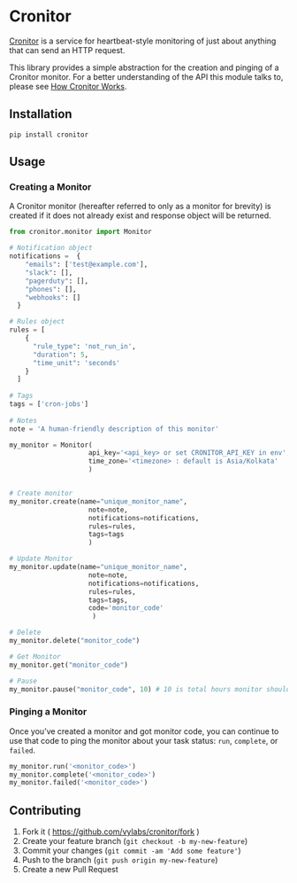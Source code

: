# Cronitor

[Cronitor](https://cronitor.io/) is a service for heartbeat-style monitoring of just about anything that can send an HTTP request.

This library provides a simple abstraction for the creation and pinging of a Cronitor monitor. For a better understanding of the API this module talks to, please see [How Cronitor Works](https://cronitor.io/help/how-cronitor-works).

## Installation


```
pip install cronitor
```



## Usage

### Creating a Monitor

A Cronitor monitor (hereafter referred to only as a monitor for brevity) is created if it does not already exist and response object will be returned.

```python
from cronitor.monitor import Monitor

# Notification object
notifications =  {
    "emails": ['test@example.com'],
    "slack": [],
    "pagerduty": [],
    "phones": [],
    "webhooks": []
  }

# Rules object
rules = [
    {
      "rule_type": 'not_run_in',
      "duration": 5,
      "time_unit": 'seconds'
    }
  ]
  
# Tags
tags = ['cron-jobs']
    
# Notes 
note = 'A human-friendly description of this monitor'

my_monitor = Monitor(
                    api_key='<api_key> or set CRONITOR_API_KEY in env',
                    time_zone='<timezone> : default is Asia/Kolkata'
                    )


# Create monitor
my_monitor.create(name="unique_monitor_name",
                    note=note,
                    notifications=notifications, 
                    rules=rules, 
                    tags=tags
                    )

# Update Monitor
my_monitor.update(name="unique_monitor_name",
                    note=note,
                    notifications=notifications,
                    rules=rules,
                    tags=tags,
                    code='monitor_code'
                     )

# Delete 
my_monitor.delete("monitor_code")

# Get Monitor 
my_monitor.get("monitor_code")

# Pause
my_monitor.pause("monitor_code", 10) # 10 is total hours monitor should be paused

```

### Pinging a Monitor

Once you’ve created a monitor and got monitor code, you can continue to use that code to ping the monitor about your task status: `run`, `complete`, or `failed`.

```python
my_monitor.run('<monitor_code>')
my_monitor.complete('<monitor_code>')
my_monitor.failed('<monitor_code>')
```

## Contributing

1. Fork it ( https://github.com/vylabs/cronitor/fork )
2. Create your feature branch (`git checkout -b my-new-feature`)
3. Commit your changes (`git commit -am 'Add some feature'`)
4. Push to the branch (`git push origin my-new-feature`)
5. Create a new Pull Request
